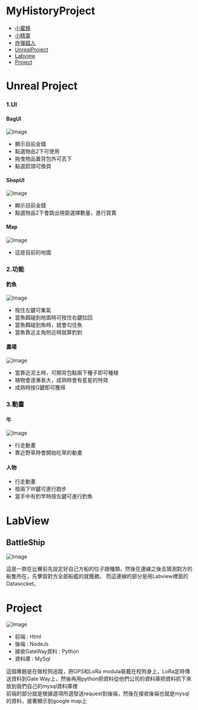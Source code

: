 # MyHistoryProject

* [小蜜蜂](UnityGames/LittleBee/README.md)<br/>
* [小精靈](UnityGames/Pacman/README.md)<br/>
* [炸彈超人](UnityGames/Bombman/README.md)<br/>
* [UnrealProject](#UnrealProject)<br/>
* [Labview](#Labview)<br/>
* [Project](#Project)<br/>


<div id = "UnrealProject" ></div>

Unreal Project
===================


### 1.UI

#### BagUI
![Image](https://s22.postimg.org/pmlltbx35/Bag_UI.png)

* 顯示目前金錢
* 點選物品2下可使用
* 拖曳物品置背包外可丟下
* 點選箭頭可換頁

#### ShopUI
![Image](https://s28.postimg.org/gdhvh9a6l/Shop_UI.png)

* 顯示目前金錢
* 點選物品2下會跳出視窗選擇數量，進行買賣

#### Map
![Image](https://s1.postimg.org/me08oleen/Land_Scape.png)

* 這是目前的地圖

### 2.功能

#### 釣魚
![Image](https://s2.postimg.org/n1p2ylsix/Fishing.png)

* 按住左鍵可集氣
* 當魚餌碰到地面時可按住右鍵拉回
* 當魚餌碰到魚時，就會勾住魚
* 當魚靠近主角附近時就算釣到

#### 農場
![Image](https://s17.postimg.org/9kdiiqxjj/Farm.png)

* 當靠近泥土時，可開背包點兩下種子即可種植
* 植物會逐漸長大，成熟時會有星星的特效
* 成熟時按G鍵即可獲得


### 3.動畫

#### 牛
![Image](https://s13.postimg.org/g9tm56oyf/Cow.png)

* 行走動畫
* 靠近野草時會開始吃草的動畫

#### 人物

* 行走動畫
* 按兩下W鍵可進行跑步
* 當手中有釣竿時按左鍵可進行釣魚


LabView
===================

## BattleShip
![Image](https://s10.postimg.org/5a0lhj1q1/Labview.png)

這是一款在比賽前先設定好自己方船的位子跟種類，然後在連線之後去猜測對方的船隻所在，先擊毀對方全部船艦的就獲勝。
而這連線的部分是用Labview裡面的Datasocket。

Project
===================
![Image](https://s23.postimg.org/n5w1kryyj/Project.png)

* 前端 : Html
* 後端 : NodeJs
* 接收GateWay資料 : Python
* 資料庫 : MySql

這個專題是在做校狗追蹤，把GPS和LoRa modula裝戴在校狗身上，LoRa定時傳送資料到Gate Way上，然後再用python把資料從他們公司的資料庫把資料抓下來放到我們自己的mysql資料庫裡</br>
前端的部分就是根據選項所選發送request到後端，然後在接收後端也就是mysql的資料，接著顯示到google map上




